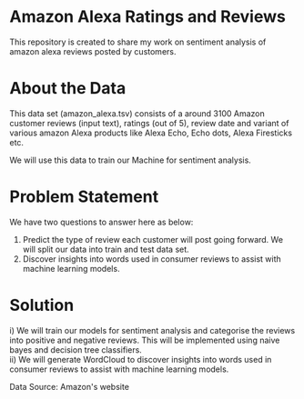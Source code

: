 # Amazon Alexa Ratings and Reviews

This repository is created to share my work on sentiment analysis of
amazon alexa reviews posted by customers.

# About the Data

This data set (amazon_alexa.tsv) consists of a around 3100 Amazon
customer reviews (input text), ratings (out of 5), review date and
variant of various amazon Alexa products like Alexa Echo, Echo dots,
Alexa Firesticks etc.

We will use this data to train our Machine for sentiment analysis.

# Problem Statement

We have two questions to answer here as below:
1. Predict the type of review each customer will post going forward. We
   will split our data into train and test data set.
2. Discover insights into words used in consumer reviews to assist with
   machine learning models.

# Solution

i) We will train our models for sentiment analysis and categorise the
reviews into positive and negative reviews. This will be implemented
using naive bayes and decision tree classifiers.  
ii) We will generate WordCloud to discover insights into words used in
consumer reviews to assist with machine learning models.

Data Source: Amazon's website
